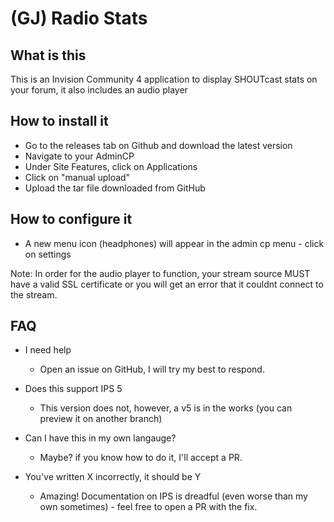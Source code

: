 # (GJ) Radio Stats

## What is this

This is an Invision Community 4 application to display SHOUTcast stats on your forum, it also includes an audio player

## How to install it

- Go to the releases tab on Github and download the latest version
- Navigate to your AdminCP
- Under Site Features, click on Applications
- Click on "manual upload"
- Upload the tar file downloaded from GitHub

## How to configure it

- A new menu icon (headphones) will appear in the admin cp menu - click on settings

Note: In order for the audio player to function, your stream source MUST have a valid SSL certificate or you will get an error that it couldnt connect to the stream.

## FAQ

- I need help
  - Open an issue on GitHub, I will try my best to respond.

- Does this support IPS 5
  - This version does not, however, a v5 is in the works (you can preview it on another branch)

- Can I have this in my own langauge?
  - Maybe? if you know how to do it, I'll accept a PR.

- You've written X incorrectly, it should be Y
  - Amazing! Documentation on IPS is dreadful (even worse than my own sometimes) - feel free to open a PR with the fix.
